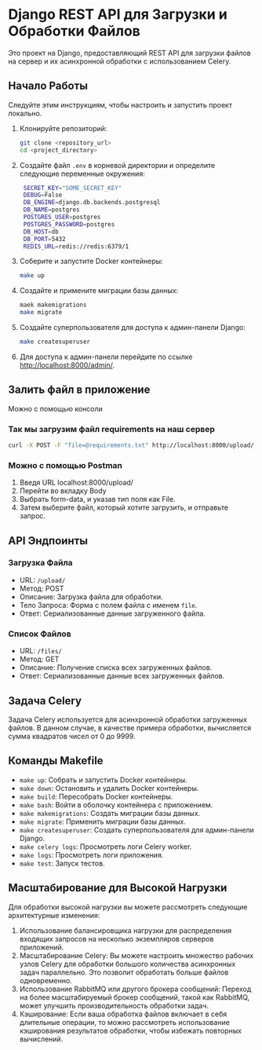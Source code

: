 # Django REST API для Загрузки и Обработки Файлов

Это проект на Django, предоставляющий REST API для загрузки файлов на сервер и их асинхронной обработки с использованием Celery.

## Начало Работы

Следуйте этим инструкциям, чтобы настроить и запустить проект локально.

1. Клонируйте репозиторий:

   ```bash
   git clone <repository_url>
   cd <project_directory>
   ```

2. Создайте файл `.env` в корневой директории и определите следующие переменные окружения:

   ```bash
    SECRET_KEY="SOME_SECRET_KEY"
    DEBUG=False
    DB_ENGINE=django.db.backends.postgresql
    DB_NAME=postgres
    POSTGRES_USER=postgres
    POSTGRES_PASSWORD=postgres
    DB_HOST=db
    DB_PORT=5432
    REDIS_URL=redis://redis:6379/1
   ```

3. Соберите и запустите Docker контейнеры:

   ```bash
   make up
   ```

4. Создайте и примените миграции базы данных:

   ```bash
   maek makemigrations
   make migrate
   ```

5. Создайте суперпользователя для доступа к админ-панели Django:

   ```bash
   make createsuperuser
   ```

6. Для доступа к админ-панели перейдите по ссылке [http://localhost:8000/admin/](http://localhost:8000/admin/).

## Залить файл в приложение
Можно с помощью консоли
   ### Так мы загрузим файл requirements на наш сервер
   ```bash
   curl -X POST -F "file=@requirements.txt" http://localhost:8000/upload/
   ```

   ### Можно с помощью Postman
   1. Введя URL localhost:8000/upload/
   2. Перейти во вкладку Body 
   3. Выбрать form-data, и указав тип поля как File.
   4. Затем выберите файл, который хотите загрузить, и отправьте запрос.


## API Эндпоинты

### Загрузка Файла

- URL: `/upload/`
- Метод: POST
- Описание: Загрузка файла для обработки.
- Тело Запроса: Форма с полем файла с именем `file`.
- Ответ: Сериализованные данные загруженного файла.

### Список Файлов

- URL: `/files/`
- Метод: GET
- Описание: Получение списка всех загруженных файлов.
- Ответ: Сериализованные данные всех загруженных файлов.

## Задача Celery

Задача Celery используется для асинхронной обработки загруженных файлов. В данном случае, в качестве примера обработки, вычисляется сумма квадратов чисел от 0 до 9999.

## Команды Makefile

- `make up`: Собрать и запустить Docker контейнеры.
- `make down`: Остановить и удалить Docker контейнеры.
- `make build`: Пересобрать Docker контейнеры.
- `make bash`: Войти в оболочку контейнера с приложением.
- `make makemigrations`: Создать миграции базы данных.
- `make migrate`: Применить миграции базы данных.
- `make createsuperuser`: Создать суперпользователя для админ-панели Django.
- `make celery logs`: Просмотреть логи Celery worker.
- `make logs`: Просмотреть логи приложения.
- `make test`: Запуск тестов.

## Масштабирование для Высокой Нагрузки

Для обработки высокой нагрузки вы можете рассмотреть следующие архитектурные изменения:

1. Использование балансировщика нагрузки для распределения входящих запросов на несколько экземпляров серверов приложений.
2. Масштабирование Celery: Вы можете настроить множество рабочих узлов Celery
для обработки большого количества асинхронных задач параллельно. Это позволит обработать больше файлов одновременно.
3. Использование RabbitMQ или другого брокера сообщений: Переход на более масштабируемый брокер сообщений,
такой как RabbitMQ, может улучшить производительность обработки задач.
4. Кэширование: Если ваша обработка файлов включает в себя длительные операции,
то можно рассмотреть использование кэширования результатов обработки, чтобы избежать повторных вычислений.